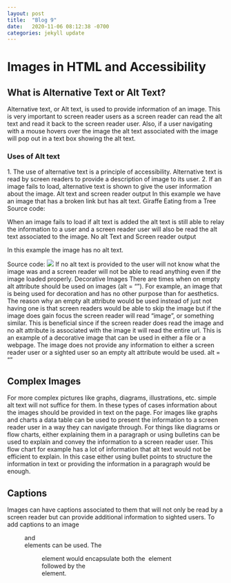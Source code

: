 ```yaml
---
layout: post
title:  "Blog 9"
date:   2020-11-06 08:12:38 -0700
categories: jekyll update
---
```


<h1>Images in HTML and Accessibility</h1>

<h2>What is Alternative Text or Alt Text?</h2>
<p>
Alternative text, or Alt text, is used to provide information of an image. This is very important to screen reader users as a screen reader can read the alt text and read it back to the screen reader user. Also, if a user navigating with a mouse hovers over the image the alt text associated with the image will pop out in a text box showing the alt text.
</p>
<h3>Uses of Alt text</h3>
1.	The use of alternative text is a principle of accessibility. Alternative text is read by screen readers to provide a description of image to its user.
2.	If an image fails to load, alternative text is shown to give the user information about the image.
Alt text and screen reader output
In this example we have an image that has a broken link but has alt text. 
   Giraffe Eating from a Tree
Source code:
	 
When an image fails to load if alt text is added the alt text is still able to relay the information to a user and a screen reader user will also be read the alt text associated to the image.
No alt Text and Screen reader output

In this example the image has no alt text.
 
Source code:
	<img src = “CoolGiraffe.png” >
If no alt text is provided to the user will not know what the image was and a screen reader will not be able to read anything even if the image loaded properly.
Decorative Images
There are times when on empty alt attribute should be used on images (alt = “”). For example, an image that is being used for decoration and has no other purpose than for aesthetics. The reason why an empty alt attribute would be used instead of just not having one is that screen readers would be able to skip the image but if the image does gain focus the screen reader will read “image”, or something similar. This is beneficial since if the screen reader does read the image and no alt attribute is associated with the image it will read the entire url. 
This is an example of a decorative image that can be used in either a file or a webpage. The image does not provide any information to either a screen reader user or a sighted user so an empty alt attribute would be used.
alt = “”
 
<h2>Complex Images</h2>
For more complex pictures like graphs, diagrams, illustrations, etc. simple alt text will not suffice for them. In these types of cases information about the images should be provided in text on the page. For images like graphs and charts a data table can be used to present the information to a screen reader user in a way they can navigate through. For things like diagrams or flow charts, either explaining them in a paragraph or using bulletins can be used to explain and convey the information to a screen reader user.
This flow chart for example has a lot of information that alt text would not be efficient to explain. In this case either using bullet points to structure the information in text or providing the information in a paragraph would be enough.

 
<h2>Captions</h2>
Images can have captions associated to them that will not only be read by a screen reader but can provide additional information to sighted users. To add captions to an image <figure> and <figcaption> elements can be used. The <figure> element would encapsulate both the <img> element followed by the <figcaption> element.
